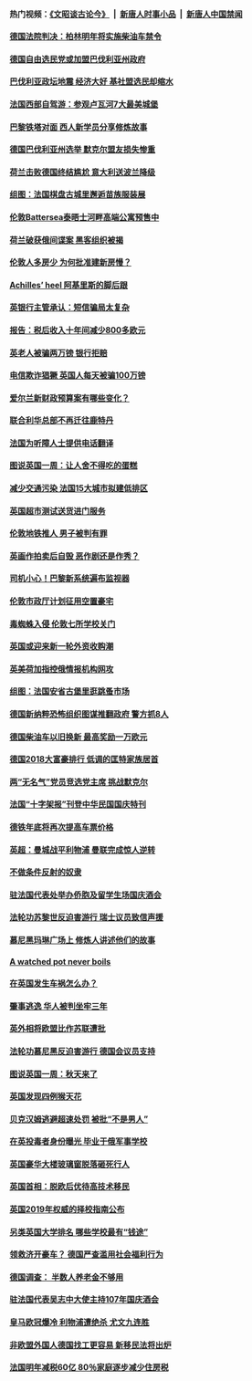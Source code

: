 #### 热门视频：[《文昭谈古论今》](https://github.com/gfw-breaker/wenzhao/blob/master/README.md?t=10170033) &nbsp;|&nbsp; [新唐人时事小品](https://github.com/gfw-breaker/ntdtv-comedy/blob/master/README.md?t=10170033) &nbsp;|&nbsp; [新唐人中国禁闻](https://github.com/gfw-breaker/ntdtv-news/blob/master/README.md?t=10170033)

#### [德国法院判决：柏林明年将实施柴油车禁令](../pages/nsc974/n10788104.md?t=10170033) 

#### [德国自由选民党或加盟巴伐利亚州政府](../pages/nsc974/n10788073.md?t=10170033) 

#### [巴伐利亚政坛地震  经济大好 基社盟选民却缩水](../pages/nsc974/n10787951.md?t=10170033) 

#### [法国西部自驾游：参观卢瓦河7大最美城堡](../pages/nsc974/n10760218.md?t=10170033) 

#### [巴黎铁塔对面 西人新学员分享修炼故事](../pages/nsc974/n10786939.md?t=10170033) 

#### [德国巴伐利亚州选举 默克尔盟友损失惨重](../pages/nsc974/n10783385.md?t=10170033) 

#### [荷兰击败德国终结尴尬 意大利送波兰降级](../pages/nsc974/n10783771.md?t=10170033) 

#### [组图：法国棋盘古城里邂逅苗族服装展](../pages/nsc974/n10781596.md?t=10170033) 

#### [伦敦Battersea泰晤士河畔高端公寓预售中](../pages/nsc974/n10780029.md?t=10170033) 

#### [荷兰破获俄间谍案 黑客组织被揭](../pages/nsc974/n10779265.md?t=10170033) 

#### [伦敦人多房少 为何批准建新房慢？](../pages/nsc974/n10779376.md?t=10170033) 

#### [Achilles’ heel 阿基里斯的脚后跟](../pages/nsc974/n10779364.md?t=10170033) 

#### [英银行主管承认：短信骗局太复杂](../pages/nsc974/n10779357.md?t=10170033) 

#### [报告：税后收入十年间减少800多欧元](../pages/nsc974/n10779342.md?t=10170033) 

#### [英老人被骗两万镑 银行拒赔](../pages/nsc974/n10779353.md?t=10170033) 

#### [电信欺诈猖獗 英国人每天被骗100万镑](../pages/nsc974/n10779322.md?t=10170033) 

#### [爱尔兰新财政预算案有哪些变化？](../pages/nsc974/n10779332.md?t=10170033) 

#### [联合利华总部不再迁往鹿特丹](../pages/nsc974/n10779315.md?t=10170033) 

#### [法国为听障人士提供电话翻译](../pages/nsc974/n10776654.md?t=10170033) 

#### [图说英国一周：让人舍不得吃的蛋糕](../pages/nsc974/n10776635.md?t=10170033) 

#### [减少交通污染 法国15大城市拟建低排区](../pages/nsc974/n10776580.md?t=10170033) 

#### [英国超市测试送货进门服务](../pages/nsc974/n10776623.md?t=10170033) 

#### [伦敦地铁推人 男子被判有罪](../pages/nsc974/n10776609.md?t=10170033) 

#### [英画作拍卖后自毁 恶作剧还是作秀？](../pages/nsc974/n10776576.md?t=10170033) 

#### [司机小心！巴黎新系统遍布监视器](../pages/nsc974/n10776510.md?t=10170033) 

#### [伦敦市政厅计划征用空置豪宅](../pages/nsc974/n10776569.md?t=10170033) 

#### [毒蜘蛛入侵 伦敦七所学校关门](../pages/nsc974/n10776564.md?t=10170033) 

#### [英国或迎来新一轮外资收购潮](../pages/nsc974/n10776549.md?t=10170033) 

#### [英美荷加指控俄情报机构网攻](../pages/nsc974/n10776535.md?t=10170033) 

#### [组图：法国安省古堡里逛跳蚤市场](../pages/nsc974/n10775210.md?t=10170033) 

#### [德国新纳粹恐怖组织图谋推翻政府 警方抓8人](../pages/nsc974/n10774321.md?t=10170033) 

#### [德国柴油车以旧换新 最高奖励一万欧元](../pages/nsc974/n10774269.md?t=10170033) 

#### [德国2018大富豪排行 低调的匡特家族居首](../pages/nsc974/n10774023.md?t=10170033) 

#### [两“无名气”党员竞选党主席 挑战默克尔](../pages/nsc974/n10774533.md?t=10170033) 

#### [法国“十字架报”刊登中华民国国庆特刊](../pages/nsc974/n10774543.md?t=10170033) 

#### [德铁年底将再次提高车票价格](../pages/nsc974/n10774155.md?t=10170033) 

#### [英超：曼城战平利物浦 曼联完成惊人逆转](../pages/nsc974/n10773638.md?t=10170033) 

#### [不做条件反射的奴隶](../pages/nsc974/n10771821.md?t=10170033) 

#### [驻法国代表处举办侨胞及留学生场国庆酒会](../pages/nsc974/n10769921.md?t=10170033) 

#### [法轮功苏黎世反迫害游行 瑞士议员致信声援](../pages/nsc974/n10767250.md?t=10170033) 

#### [慕尼黑玛琳广场上 修炼人讲述他们的故事](../pages/nsc974/n10762990.md?t=10170033) 

#### [A watched pot never boils](../pages/nsc974/n10763822.md?t=10170033) 

#### [在英国发生车祸怎么办？](../pages/nsc974/n10763811.md?t=10170033) 

#### [肇事逃逸 华人被判坐牢三年](../pages/nsc974/n10763799.md?t=10170033) 

#### [英外相将欧盟比作苏联遭批](../pages/nsc974/n10761274.md?t=10170033) 

#### [法轮功慕尼黑反迫害游行 德国会议员支持](../pages/nsc974/n10760664.md?t=10170033) 

#### [图说英国一周：秋天来了](../pages/nsc974/n10761380.md?t=10170033) 

#### [英国发现四例猴天花](../pages/nsc974/n10761362.md?t=10170033) 

#### [贝克汉姆逃避超速处罚 被批“不是男人”](../pages/nsc974/n10761349.md?t=10170033) 

#### [在英投毒者身份曝光 毕业于俄军事学校](../pages/nsc974/n10761338.md?t=10170033) 

#### [英国豪华大楼玻璃窗脱落砸死行人](../pages/nsc974/n10761334.md?t=10170033) 

#### [英国首相：脱欧后优待高技术移民](../pages/nsc974/n10761323.md?t=10170033) 

#### [英国2019年权威的择校指南公布](../pages/nsc974/n10761253.md?t=10170033) 

#### [另类英国大学排名 哪些学校最有“钱途”](../pages/nsc974/n10760972.md?t=10170033) 

#### [领救济开豪车？ 德国严查滥用社会福利行为](../pages/nsc974/n10760730.md?t=10170033) 

#### [德国调查：  半数人养老金不够用](../pages/nsc974/n10760552.md?t=10170033) 

#### [驻法国代表吴志中大使主持107年国庆酒会](../pages/nsc974/n10760458.md?t=10170033) 

#### [皇马欧冠爆冷 利物浦遭绝杀 尤文九连胜](../pages/nsc974/n10759476.md?t=10170033) 

#### [非欧盟外国人德国找工更容易 新移民法将出炉](../pages/nsc974/n10758904.md?t=10170033) 

#### [法国明年减税60亿 80％家庭逐步减少住房税](../pages/nsc974/n10758112.md?t=10170033) 

